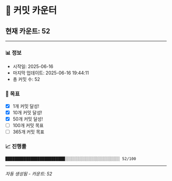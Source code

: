 # 🔢 커밋 카운터

## 현재 카운트: 52

---

### 📊 정보
- 시작일: 2025-06-16
- 마지막 업데이트: 2025-06-16 19:44:11
- 총 커밋 수: 52

### 🎯 목표
- [x] 1개 커밋 달성!
- [x] 10개 커밋 달성!
- [x] 50개 커밋 달성!
- [ ] 100개 커밋 목표
- [ ] 365개 커밋 목표

### 📈 진행률
```
██████████████████████████░░░░░░░░░░░░░░░░░░░░░░░░ 52/100
```

---
*자동 생성됨 - 카운트: 52*
